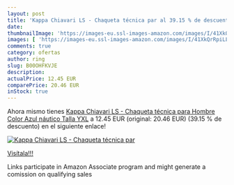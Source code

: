 ```yaml
---
layout: post
title: 'Kappa Chiavari LS - Chaqueta técnica par al 39.15 % de descuento'
date: 
thumbnailImage: 'https://images-eu.ssl-images-amazon.com/images/I/41XkQrRpiLL._SL200_.jpg'
images: [ 'https://images-eu.ssl-images-amazon.com/images/I/41XkQrRpiLL._SL200_.jpg' ]
comments: true
category: ofertas
author: ring
slug: B00OHFKVJE
description:
actualPrice: 12.45 EUR
comparePrice: 20.46 EUR
inStock: true
---
```


Ahora mismo tienes [Kappa Chiavari LS - Chaqueta técnica para Hombre  Color Azul náutico  Talla YXL](https://www.amazon.es/dp/B00OHFKVJE/?tag=tolees-21) a 12.45 EUR (original: 20.46 EUR) (39.15 %  de descuento) en el siguiente enlace!

[![Kappa Chiavari LS - Chaqueta técnica par](https://images-eu.ssl-images-amazon.com/images/I/41XkQrRpiLL._SL200_.jpg)](https://www.amazon.es/dp/B00OHFKVJE/?tag=tolees-21)

[Visítala!!!](https://www.amazon.es/dp/B00OHFKVJE/?tag=tolees-21)

Links participate in Amazon Associate program and might generate a comission on qualifying sales
